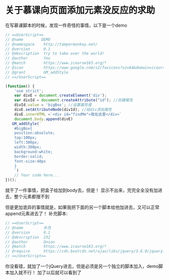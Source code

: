 # 关于慕课向页面添加元素没反应的求助

在写慕课脚本的时候，发现一件奇怪的事情，以下是一个demo

```js
// ==UserScript==
// @name        DEMO
// @namespace    http://tampermonkey.net/
// @version      0.1
// @description  try to take over the world!
// @author       You
// @match        https://www.icourse163.org/*
// @icon         https://www.google.com/s2/favicons?sz=64&domain=icourse163.org
// @grant        GM_addStyle
// ==/UserScript==

(function() {
    'use strict';
    var divE = document.createElement('div');
    var divId = document.createAttribute("id"); //创建属性
    divId.value = 'bigBox'; //设置属性值
    divE.setAttributeNode(divId); //给div添加属性
    divE.innerHTML =`<div id="findMe">我在这里</div>`
    document.body.append(divE)
   GM_addStyle(`
    #bigBox{
    position:absolute;
    top:100px;
    left:300px;
    width:300px;
    background:white;
    border:solid;
    font-size:40px
    }
    `)
    // Your code here...
})();
```

就干了一件事情，把盒子给加到body去，但是！
显示不出来，完完全全没有加进去，整个元素都搜不到

但是更加诡异的事情就是，如果我把下面的另一个脚本给他加进去，又可以正常append元素进去了！
补充脚本:

```js
// ==UserScript==
// @name         补充
// @version      0.1
// @description  232
// @author       Onion
// @match        https://www.icourse163.org/*
// @require      https://cdn.bootcdn.net/ajax/libs/jquery/3.6.0/jquery.js
// ==/UserScript==
```

你没看错，就加了一个jQuery进去，但是必须是另一个独立的脚本加入，demo脚本加入就不行！
加了以后就可以看到了
